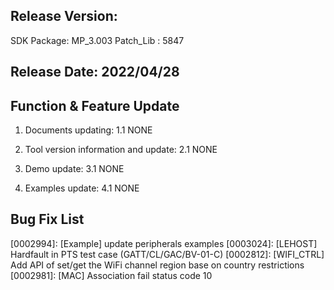 ﻿## Release Version:
SDK Package: MP_3.003
Patch_Lib : 5847

## Release Date: 2022/04/28

## Function & Feature Update 
1. Documents updating:
   1.1 NONE
   
2. Tool version information and update:
   2.1 NONE

3. Demo update:
   3.1 NONE
   
4. Examples update:
   4.1 NONE
   

## Bug Fix List 
[0002994]: [Example] update peripherals examples
[0003024]: [LEHOST] Hardfault in PTS test case (GATT/CL/GAC/BV-01-C)
[0002812]: [WIFI_CTRL] Add API of set/get the WiFi channel region base on country restrictions
[0002981]: [MAC] Association fail status code 10



